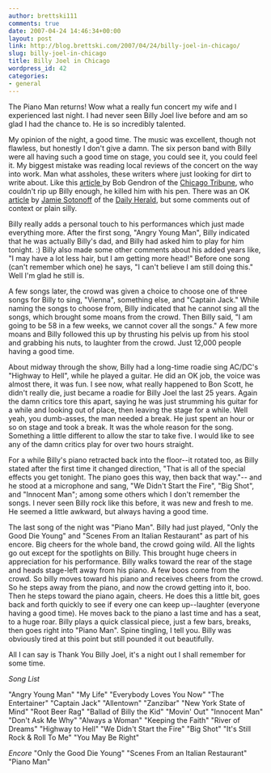 ```yaml
---
author: brettski111
comments: true
date: 2007-04-24 14:46:34+00:00
layout: post
link: http://blog.brettski.com/2007/04/24/billy-joel-in-chicago/
slug: billy-joel-in-chicago
title: Billy Joel in Chicago
wordpress_id: 42
categories:
- general
---
```


The Piano Man returns!  Wow what a really fun concert my wife and I experienced last night.  I had never seen Billy Joel live before and am so glad I had the chance to.  He is so incredibly talented.

My opinion of the night, a good time.  The music was excellent, though not flawless, but honestly I don't give a damn.  The six person band with Billy were all having such a good time on stage, you could see it, you could feel it.  My biggest mistake was reading local reviews of the concert on the way into work.  Man what assholes, these writers where just looking for dirt to write about.  Like this [article ](http://www.chicagotribune.com/entertainment/reviews/critics/chi-ovn_0425joelapr23,1,3884218.story)by Bob Gendron of the [Chicago Tribune](http://chicagotribune.com), who couldn't rip up Billy enough, he killed him with his pen.   There was an OK [article](http://www.dailyherald.com/story.asp?id=305597) by [Jamie Sotonoff](jsotonoff@dailyherald.com) of the [Daily Herald](http://www.dailyherald.com), but some comments out of context or plain silly.  

Billy really adds a personal touch to his performances which just made everything more.  After the first song, "Angry Young Man", Billy indicated that he was actually Billy's dad, and Billy had asked him to play for him tonight.  :)  Billy also made some other comments about his added years like, "I may have a lot less hair, but I am getting more head!"  Before one song (can't remember which one) he says, "I can't believe I am still doing this."  Well I'm glad he still is.

A few songs later, the crowd was given a choice to choose one of three songs for Billy to sing, "Vienna", something else, and "Captain Jack."  While naming the songs to choose from, Billy indicated that he cannot sing all the songs, which brought some moans from the crowd.   Then Billy said, "I am going to be 58 in a few weeks, we cannot cover all the songs."  A few more moans and Billy followed this up by thrusting his pelvis up from his stool and grabbing his nuts, to laughter from the crowd.  Just 12,000 people having a good time.

About midway through the show, Billy had a long-time roadie sing AC/DC's "Highway to Hell", while he played a guitar.  He did an OK job, the voice was almost there, it was fun.  I see now, what really happened to Bon Scott, he didn't really die, just became a roadie for Billy Joel the last 25 years.  Again the damn critics tore this apart, saying he was just strumming his guitar for a while and looking out of place, then leaving the stage for a while.  Well yeah, you dumb-asses, the man needed a break.  He just spent an hour or so on stage and took a break.  It was the whole reason for the song.  Something a little different to allow the star to take five.  I would like to see any of the damn critics play for over two hours straight.

For a while Billy's piano retracted back into the floor--it rotated too, as Billy stated after the first time it changed direction, "That is all of the special effects you get tonight.  The piano goes this way, then back that way."-- and he stood at a microphone and sang, "We Didn't Start the Fire",  "Big Shot", and "Innocent Man"; among some others which I don't remember the songs.  I never seen Billy rock like this before, it was new and fresh to me.  He seemed a little awkward, but always having a good time. 

The last song of the night was "Piano Man".  Billy had just played, "Only the Good Die Young" and "Scenes From an Italian Restaurant" as part of his encore.  Big cheers for the whole band, the crowd going wild.  All the lights go out except for the spotlights on Billy.  This brought huge cheers in appreciation for his performance.  Billy walks toward the rear of the stage and heads stage-left away from his piano.  A few boos come from the crowd.  So billy moves toward his piano and receives cheers from the crowd.  So he steps away from the piano, and now the crowd getting into it, boo.  Then he steps toward the piano again, cheers.  He does this a little bit, goes back and forth quickly to see if every one can keep up--laughter (everyone having a good time).  He moves back to the piano a last time and has a seat, to a huge roar.  Billy plays a quick classical piece, just a few bars, breaks, then goes right into "Piano Man".  Spine tingling, I tell you.  Billy was obviously tired at this point but still pounded it out beautifully.

All I can say is Thank You Billy Joel, it's a night out I shall remember for some time.

_Song List_

"Angry Young Man"
"My Life"
"Everybody Loves You Now"
"The Entertainer"
"Captain Jack"
"Allentown"
"Zanzibar"
"New York State of Mind"
"Root Beer Rag"
"Ballad of Billy the Kid"
"Movin' Out"
"Innocent Man"
"Don't Ask Me Why"
"Always a Woman"
"Keeping the Faith"
"River of Dreams"
"Highway to Hell"
"We Didn't Start the Fire"
"Big Shot"
"It's Still Rock & Roll To Me"
"You May Be Right"

_Encore_
"Only the Good Die Young"
"Scenes From an Italian Restaurant"
"Piano Man"
